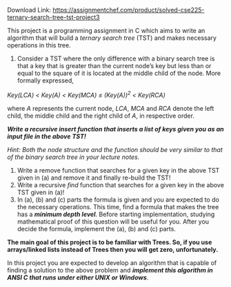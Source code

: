Download Link: https://assignmentchef.com/product/solved-cse225-ternary-search-tree-tst-project3
<br>






This project is a programming assignment in C which aims to write an algorithm that will build a <em>ternary search tree</em> (TST) and makes necessary operations in this tree.

<ol>

 <li> Consider a TST where the only difference with a binary search tree is that a key that is greater than the current node’s key but less than or equal to the square of it is located at the middle child of the node. More formally expressed,</li>

</ol>

<em>Key(LC</em><em>A</em><em>) &lt; Key(A) &lt; Key(MC</em><em>A</em><em>) ≤ (Key(A))</em><em><sup>2</sup></em><em> &lt; Key(RC</em><em>A</em><em>)</em>

where <em>A </em>represents the current node, <em>LC</em><em>A</em>, <em>MC</em><em>A</em> and <em>RC</em><em>A</em> denote the left child, the middle child and the right child of <em>A</em>, in respective order.

<strong><em>Write a recursive insert function that inserts a list of keys given you as an input file in the </em></strong><strong><em>above TST!</em></strong>

<em>Hint: Both the node structure and the function should be very similar to that of the binary search tree </em><em>in your lecture notes.</em>

<ol>

 <li> Write a remove function that searches for a given key in the above TST given in (a) and remove it and finally re-build the TST!</li>

 <li> Write a recursive <em>find</em> function that searches for a given key in the above TST given in (a)!</li>

 <li> In (a), (b) and (c) parts the formula is given and you are expected to do the necessary operations. This time, find a formula that makes the tree has a <strong><em>minimum depth level</em></strong>. Before starting implementation, studying mathematical proof of this question will be useful for you. After you decide the formula, implement the (a), (b) and (c) parts.</li>

</ol>




<strong>The main goal of this project is to be familiar with Trees. So, if you use arrays/linked </strong><strong>lists instead of Trees then you will get zero, unfortunately.</strong>

In this project you are expected to develop an algorithm that is capable of finding a solution to the above problem and <strong><em>implement this algorithm in ANSI C that runs under either UNIX or </em></strong><strong><em>Windows</em></strong>.





